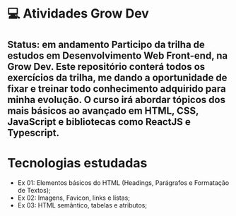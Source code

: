 # :computer: Atividades Grow Dev

Status: em andamento
Participo da trilha de estudos em Desenvolvimento Web Front-end, na Grow Dev.
Este repositório conterá todos os exercícios da trilha, me dando a oportunidade de fixar e treinar todo conhecimento adquirido para minha evolução.
O curso irá abordar tópicos dos mais básicos ao avançado em HTML, CSS, JavaScript e bibliotecas como ReactJS e Typescript.
---

# Tecnologias estudadas

- Ex 01: Elementos básicos do HTML (Headings, Parágrafos e Formatação de Textos);
- Ex 02: Imagens, Favicon, links e listas;
- Ex 03: HTML semântico, tabelas e atributos;
